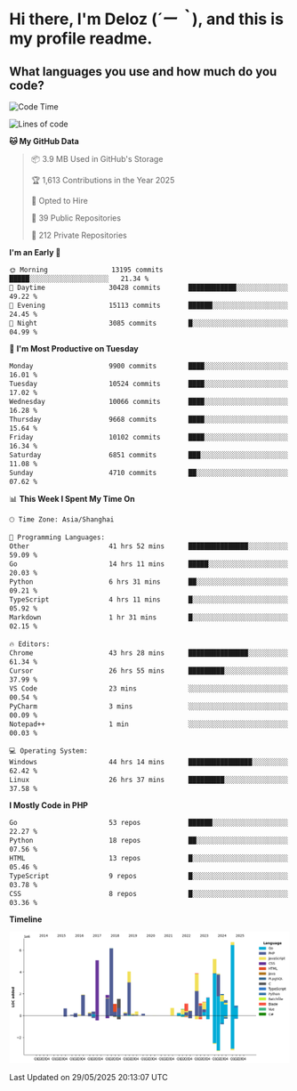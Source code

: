 # **Hi there, I'm Deloz (*´ー｀*), and this is my profile readme.**

## **What languages you use and how much do you code?**

<!--START_SECTION:waka-->
![Code Time](http://img.shields.io/badge/Code%20Time-6%2C511%20hrs%2038%20mins-blue)

![Lines of code](https://img.shields.io/badge/From%20Hello%20World%20I%27ve%20Written-55.5%20million%20lines%20of%20code-blue)

**🐱 My GitHub Data** 

> 📦 3.9 MB Used in GitHub's Storage 
 > 
> 🏆 1,613 Contributions in the Year 2025
 > 
> 💼 Opted to Hire
 > 
> 📜 39 Public Repositories 
 > 
> 🔑 212 Private Repositories 
 > 
**I'm an Early 🐤** 

```text
🌞 Morning                13195 commits       █████░░░░░░░░░░░░░░░░░░░░   21.34 % 
🌆 Daytime                30428 commits       ████████████░░░░░░░░░░░░░   49.22 % 
🌃 Evening                15113 commits       ██████░░░░░░░░░░░░░░░░░░░   24.45 % 
🌙 Night                  3085 commits        █░░░░░░░░░░░░░░░░░░░░░░░░   04.99 % 
```
📅 **I'm Most Productive on Tuesday** 

```text
Monday                   9900 commits        ████░░░░░░░░░░░░░░░░░░░░░   16.01 % 
Tuesday                  10524 commits       ████░░░░░░░░░░░░░░░░░░░░░   17.02 % 
Wednesday                10066 commits       ████░░░░░░░░░░░░░░░░░░░░░   16.28 % 
Thursday                 9668 commits        ████░░░░░░░░░░░░░░░░░░░░░   15.64 % 
Friday                   10102 commits       ████░░░░░░░░░░░░░░░░░░░░░   16.34 % 
Saturday                 6851 commits        ███░░░░░░░░░░░░░░░░░░░░░░   11.08 % 
Sunday                   4710 commits        ██░░░░░░░░░░░░░░░░░░░░░░░   07.62 % 
```


📊 **This Week I Spent My Time On** 

```text
🕑︎ Time Zone: Asia/Shanghai

💬 Programming Languages: 
Other                    41 hrs 52 mins      ███████████████░░░░░░░░░░   59.09 % 
Go                       14 hrs 11 mins      █████░░░░░░░░░░░░░░░░░░░░   20.03 % 
Python                   6 hrs 31 mins       ██░░░░░░░░░░░░░░░░░░░░░░░   09.21 % 
TypeScript               4 hrs 11 mins       █░░░░░░░░░░░░░░░░░░░░░░░░   05.92 % 
Markdown                 1 hr 31 mins        █░░░░░░░░░░░░░░░░░░░░░░░░   02.15 % 

🔥 Editors: 
Chrome                   43 hrs 28 mins      ███████████████░░░░░░░░░░   61.34 % 
Cursor                   26 hrs 55 mins      █████████░░░░░░░░░░░░░░░░   37.99 % 
VS Code                  23 mins             ░░░░░░░░░░░░░░░░░░░░░░░░░   00.54 % 
PyCharm                  3 mins              ░░░░░░░░░░░░░░░░░░░░░░░░░   00.09 % 
Notepad++                1 min               ░░░░░░░░░░░░░░░░░░░░░░░░░   00.03 % 

💻 Operating System: 
Windows                  44 hrs 14 mins      ████████████████░░░░░░░░░   62.42 % 
Linux                    26 hrs 37 mins      █████████░░░░░░░░░░░░░░░░   37.58 % 
```

**I Mostly Code in PHP** 

```text
Go                       53 repos            ██████░░░░░░░░░░░░░░░░░░░   22.27 % 
Python                   18 repos            ██░░░░░░░░░░░░░░░░░░░░░░░   07.56 % 
HTML                     13 repos            █░░░░░░░░░░░░░░░░░░░░░░░░   05.46 % 
TypeScript               9 repos             █░░░░░░░░░░░░░░░░░░░░░░░░   03.78 % 
CSS                      8 repos             █░░░░░░░░░░░░░░░░░░░░░░░░   03.36 % 
```



**Timeline**

![Lines of Code chart](https://raw.githubusercontent.com/deloz/deloz/main/assets/bar_graph.png)


 Last Updated on 29/05/2025 20:13:07 UTC
<!--END_SECTION:waka-->
